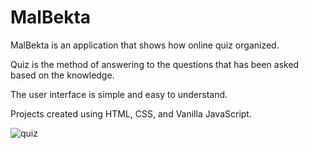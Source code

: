 # MalBekta

MalBekta is an application that shows how online quiz organized.

Quiz is the method of answering to the questions that has been asked based on the knowledge. 

The user interface is simple and easy to understand.

Projects created using HTML, CSS, and Vanilla JavaScript.


![quiz](https://user-images.githubusercontent.com/37697829/135232063-4a67ad20-a1f0-4e59-ae68-90db125b7e0e.PNG)
